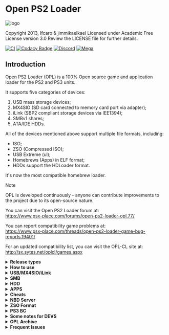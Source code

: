 # Open PS2 Loader

![logo](https://github.com/ps2homebrew/Open-PS2-Loader/blob/master/gfx/logo.png)

Copyright 2013, Ifcaro & jimmikaelkael
Licensed under Academic Free License version 3.0
Review the LICENSE file for further details.

[![CI](https://github.com/ps2homebrew/Open-PS2-Loader/actions/workflows/compilation.yml/badge.svg?branch=master)](https://github.com/ps2homebrew/Open-PS2-Loader/actions/workflows/compilation.yml)
[![Codacy Badge](https://app.codacy.com/project/badge/Grade/99032a6a180243bfa0d0e23efeb0608d)](https://www.codacy.com/gh/ps2homebrew/Open-PS2-Loader/dashboard?utm_source=github.com&amp;utm_medium=referral&amp;utm_content=ps2homebrew/Open-PS2-Loader&amp;utm_campaign=Badge_Grade)
[![Discord](https://img.shields.io/discord/652861436992946216?style=flat&logo=Discord)](https://discord.gg/CVFUa9xh6B)
[![Mega](https://img.shields.io/badge/Mega-%23D90007.svg?style=flat&logo=Mega&logoColor=white)](https://mega.nz/folder/Ndwi1bAK#oLWNhH_g-h0p4BoT4c556A)

## Introduction

Open PS2 Loader (OPL) is a 100% Open source game and application loader for
the PS2 and PS3 units.

It supports five categories of devices:

1. USB mass storage devices;
2. MX4SIO (SD card connected to memory card port via adapter);
3. iLink (SBP2 compliant storage devices via IEE1394);
4. SMBv1 shares;
5. ATA/IDE HDDs.

All of the devices mentioned above support multiple file formats, including:
- ISO;
- ZSO (Compressed ISO);
- USB Extreme (ul);
- Homebrews (Apps) in ELF format;
- HDDs support the HDLoader format.

It's now the most compatible homebrew loader.

>[!NOTE]
OPL is developed continuously - anyone can contribute improvements to the project due to its open-source nature.

You can visit the Open PS2 Loader forum at:\
<https://www.psx-place.com/forums/open-ps2-loader-opl.77/>

You can report compatibility game problems at:\
<https://www.psx-place.com/threads/open-ps2-loader-game-bug-reports.19401/>

For an updated compatibility list, you can visit the OPL-CL site at:\
<http://sx.sytes.net/oplcl/games.aspx>

<details>
  <summary> <b> Release types </b> </summary>
<p>

Open PS2 Loader bundle included several types of the same OPL version. These
types come with more or fewer features included.

| Type (can be a combination) | Description                                                                             |
| --------------------------- | --------------------------------------------------------------------------------------- |
| `Release`                   | Regular OPL release with GSM, IGS, PADEMU, VMC, PS2RD Cheat Engine & Parental Controls. |
| `DTL_T10000`                | OPL for TOOLs (DevKit PS2)                                                              |
| `IGS`                       | OPL with InGame Screenshot feature.                                                     |
| `PADEMU`                    | OPL with Pad Emulation for DS3 & DS4.                                                   |
| `RTL`                       | OPL with the right to left language support.                                            |

</p>
</details>

<details>
  <summary> <b> How to use </b> </summary>
<p>

OPL uses the following directory tree structure across HDD, SMB, and
USB modes:

| Folder | Description                                          | Modes       |
| ------ | ---------------------------------------------------- | ----------- |
| `CD`   | for games on CD media - i.e. blue-bottom discs       | USB and SMB |
| `DVD`  | for DVD5 and DVD9 images (if filesystem supports +4gb files) | USB and SMB |
| `VMC`  | for Virtual Memory Card images - from 8MB up to 64MB | all         |
| `CFG`  | for saving per-game configuration files              | all         |
| `ART`  | for game art images                                  | all         |
| `THM`  | for themes support                                   | all         |
| `LNG`  | for translation support                              | all         |
| `CHT`  | for cheats files                                     | all         |
| `APPS`  | for ELF files                                       | all         |

OPL will automatically create the above directory structure the first time you launch it and enable your favorite device.

For HDDs formatted with the APA partition scheme, OPL will read `hdd0:__common/OPL/conf_hdd.cfg` for the config entry `hdd_partition` to use as your OPL partition.
If not found a config file, a 128Mb `+OPL` partition will be created. You can edit the config if you wish to use/create a different partition.
All partitions created by OPL will be 128Mb (it is not recommended to enlarge partitions as it will break LBAs, instead remove and recreate manually with uLaunchELF at a larger size if needed).
	
HDDs are also able to be formatted as exFAT to avoid the 2TB limitation.  Please see below in the `HDD` section for more details on this configuration.

</p>
</details>

<details>
  <summary> <b> USB/MX4SIO/iLink </b> </summary>
<p>

Supported file systems:
EXFAT (since OPL v1.2.0 beta - rev1880) and FAT32, both use the MBR partition table

Game files should be *ideally* defragmented either file by file or by whole drive.

> NOTE: Partial file fragmentation is supported (up to 64 fragments!) since OPL v1.2.0 beta - rev1893

If you choose to use the FAT32 file system, games larger than 4gb must use USBExtreme format (see OPLUtil or USBUtil programs).

We do **not** recommend using any defrag programs. The best way for defragmenting - copy all files to pc, format USB, copy all files back.
Repeat it once you faced defragmenting problem again.

</p>
</details>

<details>
  <summary> <b> SMB </b> </summary>
<p>

For loading games by SMB protocol, you need to share a folder (ex: PS2SMB)
on the host machine or NAS device and make sure that it has full read and
write permissions. USB Advance/Extreme format is optional - \*.ISO images
are supported using the folder structure above.

</p>
</details>

<details>
  <summary> <b> HDD </b> </summary>
<p>
	
For PS2, 48-bit LBA internal HDDs are supported. The HDD can be formatted as:

- APA partitioning with PFS filesystem (up to 2TB)
	- OPL will create the `+OPL` partition on the HDD.  To avoid this, you can create a text file at the location `hdd0:__common:pfs:OPL/conf_hdd.txt` that contains the preferred partition name (for example `__common`).
- MBR partitioning (up to 2TB) or GPT partitioning (unlimited) with the exFAT filesystem
	- Files should be added contiguously or synchronously to avoid fragmentation. For example, drag and drop files one at a time, or ensure that files are added sequentially.
	- When formatting drives for the exFAT filesystem, please make sure the `Allocation unit size` is set to `Default`.

</p>
</details>

<details>
  <summary> <b> APPS </b> </summary>
<p>

There are two methods to add apps to OPL.

### conf_apps.cfg method (Legacy):

Composed of two parts separated by an "=" sign\
Where, the first part consists of the name that will appear in your OPL apps list.\
And the second part consists of the path to the ELF.

To begin:
1. Create a text file called `conf_apps.cfg`.
2. In this file, put the name you want to appear in the list of apps, followed by the "=" sign.
3. Put the device identifier
(for a USB device it would be `mass:`, for MemoryCard it would be `mc:`, and so on for other devices)\
And finally path to the desired ELF

> NOTE: Be careful to enter the exact path, OPL is case sensitive

The structure should look like this:
```
My App Name=mass:APPS/MYAPP.ELF
```

let's use OPL itself as an example:
```
OPL=mass:APPS/OPNPS2LD.ELF
```

With this method the ELFs don't need to be in the APPS folder, but keeping them there helps keep everything organized.

the conf_apps.cfg file must be in the OPL folder, on your MemoryCard.\
Or at the root of the storage device


### title.cfg method:

Also composed of two parts, or to be more exact, two lines
Where, in the first line we put the name that will appear in the list of apps, and in the second line we put the ELF

To begin:
1. In the APPS folder, create a folder with the name of the ELF you want to add
2. In that folder, place the ELF
3. Create a text file called `title.cfg` and in that file, put the following instructions:\
```
title=My App Name
boot=MY APP.ELF
```

Using OPL again as an example:

```
title=Open PS2 Loader
boot=OPNPS2LD.ELF
```

I would like to emphasize that in this method it is necessary that the ELF file and the title.cfg file must be in a folder, within the APPS folder.

> NOTE: In both methods, it is necessary attention to the file names, because, as already mentioned: OPL is case sensitive.

</p>
</details>

<details>
  <summary> <b> Cheats </b> </summary>
<p>

OPL accepts `.cht` files in PS2RD format. Each cheat file corresponds to a specific game and must be stored in the `CHT` directory on your device.
Cheats are structured as hexadecimal codes, with proper headers as descriptions to identify their function.
You can activate cheats via OPL's graphical interface. Navigate to a games settings, enable cheats and select the desired mode.

### cheat modes

  * Auto Select Cheats:  
This mode will enable and apply all cheat codes in your `.cht` file to your game automatically.

  * Select Game Cheats:  
When enabled a cheat selection menu will appear when you launch a game. You can navigate the menu and disable undesired cheats for this launch session. `Mastercode`s cannot be disabled as they are required for any other cheats to be applied.

</p>
</details>

<details>
  <summary> <b> NBD Server </b> </summary>
<p>

OPL now uses an [NBD](https://en.wikipedia.org/wiki/Network_block_device) server to share the internal hard drive, instead of HDL server.
NBD is [formally documented](https://github.com/NetworkBlockDevice/nbd/blob/master/doc/proto.md) and developed as a collaborative open standard.

The current implementation of the server is based on [lwNBD](https://github.com/bignaux/lwNBD), go there to contribute on the NBD code itself.

The main advantage of using NBD is that the client will expose the drive to your operating system in a similar way as a directly attached drive.
This means that any utility that worked with the drive when it was directly attached should work the same way with NBD.

OPL currently only supports exporting (sharing out) the PS2's drive.

You can use `hdl-dump`, `pfs-shell`, or even directly edit the disk in a hex editor.

For example, to use `hdl_dump` to install a game to the HDD:

  * Connect with your choosen client (OS specific)
  * Run `hdl_dump inject_dvd ps2/nbd "Test Game" ./TEST.ISO`
  * Disconnect the client.

To use the NBD server in OPL:

  * Grab the latest beta version (OPL 1.1.0 (current stable) has some bugs in the NBD server) - go to the [Releases](https://github.com/ps2homebrew/Open-PS2-Loader/releases) section and grab the one at the top.
  * Ensure OPL is configured with an IP address (either static or DHCP).
  * Open the menu and select "Start NBD server". Once it's ready, it should update the screen to say "NBD Server running..."
  * Now you can connect with any of the following NBD clients.

### nbd-client

Supported: Linux, [Windows with WSL and custom kernel](https://github.com/microsoft/WSL/issues/5968)

nbd-client requires nbd kernel support. If it isn't loaded,
`sudo modprobe nbd` will do.

list available export:

```sh
nbd-client -l 192.168.1.45
```

connect:

```sh
nbd-client 192.168.1.45 /dev/nbd1
```

disconnect:

```sh
nbd-client -d /dev/nbd1
```

You'll generally need sudo to run this commands in root or
add your user to the right group usually "disk".

### nbdfuse

Supported: Linux, Windows with WSL2

list available export:

```sh
nbdinfo --list nbd://192.168.1.45
```

connect:

```sh
mkdir ps2
nbdfuse ps2/ nbd://192.168.1.45 &
```

disconnect:

```sh
umount ps2
```

### wnbd

Supported: Windows

[WNBD client](https://cloudbase.it/ceph-for-windows/).
Install, reboot, open elevated (with Administrator rights) [PowerShell](https://docs.microsoft.com/en-us/powershell/scripting/windows-powershell/starting-windows-powershell?view=powershell-7.1#how-to-start-windows-powershell-on-earlier-versions-of-windows)

connect:

```sh
wnbd-client.exe map hdd0 192.168.1.22
```

disconnect:

```sh
wnbd-client.exe unmap hdd0
```

### Mac OS

Not supported.

</p>
</details>

<details>
  <summary> <b> ZSO Format </b> </summary>
<p>

As of version 1.2.0, compressed ISO files in ZSO format is supported by OPL.

To handle ZSO files, a python script (ziso.py) is included in the pc folder of this repository.
It requires Python 3 and the LZ4 library:

  ```sh
pip install lz4
```

To compress an ISO file to ZSO:

  ```sh
python ziso.py -c 2 "input.iso" "output.zso"
```

To decompress a ZSO back to the original ISO:

```sh
python ziso.py -c 0 "input.zso" "output.iso"
```

You can copy ZSO files to the same folder as your ISOs and they will be detected by OPL.
To install onto internal HDD, you can use the latest version of HDL-Dump.

</p>
</details>

<details>
  <summary> <b> PS3 BC </b> </summary>
<p>

Currently, supported only [PS3 Backward Compatible](https://www.psdevwiki.com/ps3/PS2_Compatibility#PS2-Compatibility) (BC) versions. So only [COK-001](https://www.psdevwiki.com/ps3/COK-00x#COK-001) and [COK-002/COK-002W](https://www.psdevwiki.com/ps3/COK-00x#COK-002) boards are supported. USB, SMB, HDD modes are supported.

To run OPL, you need an entry point for running PS2 titles. You can use everything (Swapmagic PS2, for example), but custom firmware with the latest Cobra is preferred. Note: only CFW supports HDD mode.

</p>
</details>

<details>
  <summary> <b> Some notes for DEVS </b> </summary>
<p>

Open PS2 Loader needs the [**latest PS2SDK**](https://github.com/ps2dev/ps2sdk)

</p>
</details>

<details>
  <summary> <b> OPL Archive </b> </summary>
<p>

Since 05/07/2021 every OPL build dispatched to the release section of this repository will be uploaded to a [mega account](https://mega.nz/folder/Ndwi1bAK#oLWNhH_g-h0p4BoT4c556A). You can access the archive by clicking the mega badge on top of this readme

</p>
</details>

<details>
  <summary> <b> Frequent Issues </b> </summary>
<p>

### OPL Freezes on logo or grey screen

 Sometimes OPL freezes when loading config files made by older OPL builds.
> hold __`START`__ while OPL initializes to make it skip the config loading, then, you can save your own settings.
> fixing the issue.

### Game freezes on white screen

> Main game executable could not be found. Either game is fragmented or image is corrupted

### OPL does not display anything on boot

> You may have selected a Video Mode which your TV does not support. Hold Triangle and Cross while OPL initializes to reset your video mode to "Auto".

</p>
</details>
